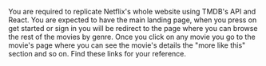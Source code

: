 You are required to replicate Netflix's whole website using TMDB's API and React. You are expected to have the main landing page, when you press on get started or sign in you will be redirect to the page where you can browse the rest of the movies by genre. Once you click on any movie you go to the movie's page where you can see the movie's details the "more like this" section and so on.
Find these links for your reference.
